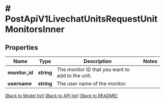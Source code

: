 # # PostApiV1LivechatUnitsRequestUnitMonitorsInner

## Properties

Name | Type | Description | Notes
------------ | ------------- | ------------- | -------------
**monitor_id** | **string** | The monitor ID that you want to add to the unit. |
**username** | **string** | The user name of the monitor. |

[[Back to Model list]](../../README.md#models) [[Back to API list]](../../README.md#endpoints) [[Back to README]](../../README.md)
